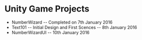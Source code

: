 <h1>Unity Game Projects</h1>

- NumberWizard -- Completed on 7th January 2016
- Text101 -- Initial Design and First Scences -- 8th January 2016
- NumberWizardUI -- 10th January 2016

